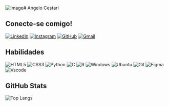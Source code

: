 ![image](https://github.com/angelocestari/dio-lab-open-source/assets/86243704/640f38c8-a725-4e3f-9be4-fb8b1b899a86)# Angelo Cestari

## Conecte-se comigo!
[![LinkedIn](https://img.shields.io/badge/LinkedIn-0077B5?style=for-the-badge&logo=linkedin&logoColor=white)](https://www.linkedin.com/in/angelo-henrique-peres-cestari-junior-105574191/)
[![Instagram](https://img.shields.io/badge/-Instagram-%23E4405F?style=for-the-badge&logo=instagram&logoColor=white)](https://www.instagram.com/angelo_cestari/)
[![GitHub](https://img.shields.io/badge/GitHub-100000?style=for-the-badge&logo=github&logoColor=white)](https://github.com/angelocestari)
[![Gmail](https://img.shields.io/badge/Gmail-333333?style=for-the-badge&logo=gmail&logoColor=red)](mailto:angelocestarijunior10@gmail.com)

## Habilidades
![HTML5](https://img.shields.io/badge/HTML5-E34F26?style=for-the-badge&logo=html5&logoColor=white)
![CSS3](https://img.shields.io/badge/CSS3-1572B6?style=for-the-badge&logo=css3&logoColor=white)
![Python](https://img.shields.io/badge/python-3670A0?style=for-the-badge&logo=python&logoColor=ffdd54)
![C](https://img.shields.io/badge/C-00599C?style=for-the-badge&logo=c&logoColor=white)
![R](https://img.shields.io/badge/R-276DC3?style=for-the-badge&logo=r&logoColor=white)
![Windows](https://img.shields.io/badge/Windows-000?style=for-the-badge&logo=windows&logoColor=2CA5E0)
![Ubuntu](https://img.shields.io/badge/Ubuntu-35495E?style=for-the-badge&logo=ubuntu&logoColor=2CA5E0)
![Git](https://img.shields.io/badge/GIT-E44C30?style=for-the-badge&logo=git&logoColor=white)
![Figma](https://img.shields.io/badge/Figma-696969?style=for-the-badge&logo=figma&logoColor=figma)
![Vscode](https://img.shields.io/badge/Vscode-007ACC?style=for-the-badge&logo=visual-studio-code&logoColor=white)

## GitHub Stats
![Top Langs](https://github-readme-stats-git-masterrstaa-rickstaa.vercel.app/api/top-langs/?username=angelocestari&bg_color=000&border_color=30A3DC&title_color=E94D5F&text_color=FFF)

